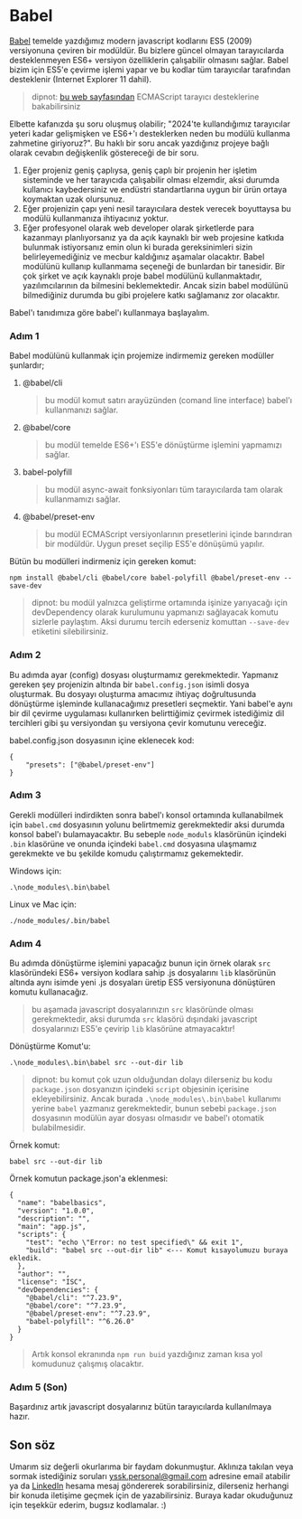 # Babel

[Babel](https://babeljs.io/) temelde yazdığımız modern javascript kodlarını ES5 (2009) versiyonuna çeviren bir modüldür. Bu bizlere güncel olmayan tarayıcılarda desteklenmeyen ES6+ versiyon özelliklerin çalışabilir olmasını sağlar. Babel bizim için ES5'e çevirme işlemi yapar ve bu kodlar tüm tarayıcılar tarafından desteklenir (Internet Explorer 11 dahil).

> dipnot: [bu web sayfasından](https://compat-table.github.io/compat-table) ECMAScript tarayıcı desteklerine bakabilirsiniz

Elbette kafanızda şu soru oluşmuş olabilir; "2024'te kullandığımız tarayıcılar yeteri kadar gelişmişken ve ES6+'ı desteklerken neden bu modülü kullanma zahmetine giriyoruz?". Bu haklı bir soru ancak yazdığınız projeye bağlı olarak cevabın değişkenlik göstereceği de bir soru.

1. Eğer projeniz geniş çaplıysa, geniş çaplı bir projenin her işletim sisteminde ve her tarayıcıda çalışabilir olması elzemdir, aksi durumda kullanıcı kaybedersiniz ve endüstri standartlarına uygun bir ürün ortaya koymaktan uzak olursunuz.
2. Eğer projenizin çapı yeni nesil tarayıcılara destek verecek boyuttaysa bu modülü kullanmanıza ihtiyacınız yoktur.
3. Eğer profesyonel olarak web developer olarak şirketlerde para kazanmayı planlıyorsanız ya da açık kaynaklı bir web projesine katkıda bulunmak istiyorsanız emin olun ki burada gereksinimleri sizin belirleyemediğiniz ve mecbur kaldığınız aşamalar olacaktır. Babel modülünü kullanıp kullanmama seçeneği de bunlardan bir tanesidir. Bir çok şirket ve açık kaynaklı proje babel modülünü kullanmaktadır, yazılımcılarının da bilmesini beklemektedir. Ancak sizin babel modülünü bilmediğiniz durumda bu gibi projelere katkı sağlamanız zor olacaktır.

Babel'ı tanıdımıza göre babel'ı kullanmaya başlayalım.

### Adım 1
Babel modülünü kullanmak için projemize indirmemiz gereken modüller şunlardır;
1. @babel/cli
    > bu modül komut satırı arayüzünden (comand line interface) babel'ı kullanmanızı sağlar.
2. @babel/core
    >bu modül temelde ES6+'ı ES5'e dönüştürme işlemini yapmamızı sağlar.
3. babel-polyfill
    > bu modül async-await fonksiyonları tüm tarayıcılarda tam olarak kullanmamızı sağlar.
4. @babel/preset-env
    > bu modül ECMAScript versiyonlarının presetlerini içinde barındıran bir modüldür. Uygun preset seçilip ES5'e dönüşümü yapılır.

Bütün bu modülleri indirmeniz için gereken komut:
```
npm install @babel/cli @babel/core babel-polyfill @babel/preset-env --save-dev
```

> dipnot: bu modül yalnızca geliştirme ortamında işinize yarıyacağı için devDependency olarak kurulumunu yapmanızı sağlayacak komutu sizlerle paylaştım. Aksi durumu tercih ederseniz komuttan `--save-dev` etiketini silebilirsiniz. 

### Adım 2

Bu adımda ayar (config) dosyası oluşturmamız gerekmektedir. Yapmanız gereken şey projenizin altında bir `babel.config.json` isimli dosya oluşturmak. Bu dosyayı oluşturma amacımız ihtiyaç doğrultusunda dönüştürme işleminde kullanacağımız presetleri seçmektir. Yani babel'e aynı bir dil çevirme uygulaması kullanırken belirttiğimiz çevirmek istediğimiz dil tercihleri gibi şu versiyondan şu versiyona çevir komutunu vereceğiz.

babel.config.json dosyasının içine eklenecek kod:
```
{
    "presets": ["@babel/preset-env"]
}
```

### Adım 3

Gerekli modülleri indirdikten sonra babel'ı konsol ortamında kullanabilmek için `babel.cmd` dosyasının yolunu belirtmemiz gerekmektedir aksi durumda konsol babel'ı bulamayacaktır. Bu sebeple `node_moduls` klasörünün içindeki `.bin` klasörüne ve onunda içindeki `babel.cmd` dosyasına ulaşmamız gerekmekte ve bu şekilde komudu çalıştırmamız gekemektedir.

Windows için:

```
.\node_modules\.bin\babel
```

Linux ve Mac için:

```
./node_modules/.bin/babel
```

### Adım 4

Bu adımda dönüştürme işlemini yapacağız bunun için örnek olarak `src` klasöründeki ES6+ versiyon kodlara sahip .js dosyalarını `lib` klasörünün altında aynı isimde yeni .js dosyaları üretip ES5 versiyonuna dönüştüren komutu kullanacağız.

> bu aşamada javascript dosyalarınızın `src` klasöründe olması gerekmektedir, aksi durumda `src` klasörü dışındaki javascript dosyalarınızı ES5'e çevirip `lib` klasörüne atmayacaktır!

Dönüştürme Komut'u:
```
.\node_modules\.bin\babel src --out-dir lib
```

>dipnot: bu komut çok uzun olduğundan dolayı dilerseniz bu kodu `package.json` dosyanızın içindeki `script` objesinin içerisine ekleyebilirsiniz. Ancak burada `.\node_modules\.bin\babel` kullanımı yerine `babel` yazmanız gerekmektedir, bunun sebebi `package.json` dosyasının modülün ayar dosyası olmasıdır ve babel'ı otomatik bulabilmesidir.

Örnek komut:
```
babel src --out-dir lib
```

Örnek komutun package.json'a eklenmesi:
```
{
  "name": "babelbasics",
  "version": "1.0.0",
  "description": "",
  "main": "app.js",
  "scripts": {
    "test": "echo \"Error: no test specified\" && exit 1",
    "build": "babel src --out-dir lib" <--- Komut kısayolumuzu buraya ekledik.
  },
  "author": "",
  "license": "ISC",
  "devDependencies": {
    "@babel/cli": "^7.23.9",
    "@babel/core": "^7.23.9",
    "@babel/preset-env": "^7.23.9",
    "babel-polyfill": "^6.26.0"
  }
}
```

> Artık konsol ekranında `npm run buid` yazdığınız zaman kısa yol komudunuz çalışmış olacaktır.

### Adım 5 (Son)

Başardınız artık javascript dosyalarınız bütün tarayıcılarda kullanılmaya hazır.

## Son söz

Umarım siz değerli okurlarıma bir faydam dokunmuştur. Aklınıza takılan veya sormak istediğiniz soruları yssk.personal@gmail.com adresine email atabilir ya da [LinkedIn](https://www.linkedin.com/in/yavuz-samet-kan/) hesama mesaj göndererek sorabilirsiniz, dilerseniz herhangi bir konuda iletişime geçmek için de yazabilirsiniz. Buraya kadar okuduğunuz için teşekkür ederim, bugsız kodlamalar. :)
